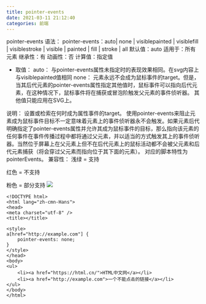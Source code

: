 ```yaml
---
title: pointer-events
date: 2021-03-11 21:12:40
categories: 前端
---
```


pointer-events
语法：
pointer-events：auto| none | visiblepainted | visiblefill | visiblestroke | visible | painted | fill | stroke | all
默认值：auto
适用于：所有元素
继承性：有
动画性：否
计算值：指定值
- 取值：
auto：
与pointer-events属性未指定时的表现效果相同。在svg内容上与visiblepainted值相同
none：
元素永远不会成为鼠标事件的target。但是，当其后代元素的pointer-events属性指定其他值时，鼠标事件可以指向后代元素，在这种情况下，鼠标事件将在捕获或冒泡阶触发父元素的事件侦听器。
其他值只能应用在SVG上。

说明：
设置或检索在何时成为属性事件的target。
使用pointer-events来阻止元素成为鼠标事件目标不一定意味着元素上的事件侦听器永不会触发。如果元素后代明确指定了pointer-events属性并允许其成为鼠标事件的目标，那么指向该元素的任何事件在事件传播过程中都将通过父元素，并以适当的方式触发其上的事件侦听器。当然位于屏幕上在父元素上但不在后代元素上的鼠标活动都不会被父元素和后代元素捕获（将会穿过父元素而指向位于其下面的元素）。
对应的脚本特性为pointerEvents。
兼容性：
浅绿 = 支持

红色 = 不支持

粉色 = 部分支持
![](https://upload-images.jianshu.io/upload_images/10024246-2b69550f256cac89.png?imageMogr2/auto-orient/strip%7CimageView2/2/w/1240)
```
<!DOCTYPE html>
<html lang="zh-cmn-Hans">
<head>
<meta charset="utf-8" />
<title></title>

<style>
a[href="http://example.com"] {
	pointer-events: none;
}
</style>
</head>
<body>
<ul>
	<li><a href="https://html.cn/">HTML中文网</a></li>
	<li><a href="http://example.com">一个不能点击的链接</a></li>
</ul>
</body>
</html>
```
